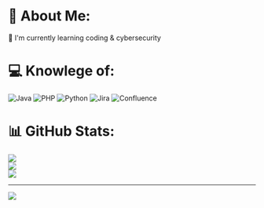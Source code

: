 # 💫 About Me:
🧩 I'm currently learning coding & cybersecurity<br>


# 💻 Knowlege of:
![Java](https://img.shields.io/badge/java-%23ED8B00.svg?style=for-the-badge&logo=openjdk&logoColor=white) ![PHP](https://img.shields.io/badge/php-%23777BB4.svg?style=for-the-badge&logo=php&logoColor=white) ![Python](https://img.shields.io/badge/python-3670A0?style=for-the-badge&logo=python&logoColor=ffdd54) ![Jira](https://img.shields.io/badge/jira-%230A0FFF.svg?style=for-the-badge&logo=jira&logoColor=white) ![Confluence](https://img.shields.io/badge/confluence-%23172BF4.svg?style=for-the-badge&logo=confluence&logoColor=white)
# 📊 GitHub Stats:
![](https://github-readme-stats.vercel.app/api?username=ea3gdx&theme=aura&hide_border=false&include_all_commits=false&count_private=true)<br/>
![](https://nirzak-streak-stats.vercel.app/?user=ea3gdx&theme=aura&hide_border=false)<br/>
![](https://github-readme-stats.vercel.app/api/top-langs/?username=ea3gdx&theme=aura&hide_border=false&include_all_commits=false&count_private=true&layout=compact)

---
[![](https://visitcount.itsvg.in/api?id=ea3gdx&icon=0&color=0)](https://visitcount.itsvg.in)

<!-- Proudly created with GPRM ( https://gprm.itsvg.in ) -->
